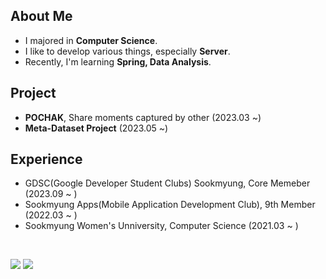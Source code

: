 <!--
**hagoeun0119/hagoeun0119** is a ✨ _special_ ✨ repository because its `README.md` (this file) appears on your GitHub profile.

Here are some ideas to get you started:

- 🔭 I’m currently working on ...
- 👯 I’m looking to collaborate on ...
- 🤔 I’m looking for help with ...
- 💬 Ask me about ...
- 📫 How to reach me: ...
- 😄 Pronouns: ...
- ⚡ Fun fact: ...
-->

<h2> About Me </h2>

- I majored in **Computer Science**.
- I like to develop various things, especially **Server**.
- Recently, I'm learning **Spring, Data Analysis**.

<h2> Project </h2>

- **POCHAK**, Share moments captured by other (2023.03 ~)
- **Meta-Dataset Project** (2023.05 ~)

<h2> Experience </h2>

- GDSC(Google Developer Student Clubs) Sookmyung, Core Memeber (2023.09 ~ )
- Sookmyung Apps(Mobile Application Development Club), 9th Member (2022.03 ~ )
- Sookmyung Women's Unniversity, Computer Science (2021.03 ~ )

</br>

<a href="www.linkedin.com/in/goeunha"><img src="https://img.shields.io/badge/LinkedIn-0A66C2?style=flat-square&logo=LinkedIn&logoColor=white"/></a>
<a href="mailto:hagoeun0119@gmail.com"><img src="https://img.shields.io/badge/Gmail-EA4335?style=flat-square&logo=Gmail&logoColor=black"/></a>

<!--
  <img src="https://img.shields.io/badge/Python-3376AB?style=flat&logo=Python&logoColor=white"/>
  <img src="https://img.shields.io/badge/HTML5-E34F26?style=flat&logo=HTML5&logoColor=white"/>
  <img src="https://img.shields.io/badge/CSS3-1572B6?style=flat&logo=CSS3&logoColor=white"/>
  <br>

  <img src="https://img.shields.io/badge/Java-007396?style=flat&logo=Java&logoColor=white"/>
  <img src="https://img.shields.io/badge/Spring%20Boot-6DB33F?style=flat&logo=Spring%20Boot&logoColor=white"/>
  <img src="https://img.shields.io/badge/Spring-6DB33F?style=flat&logo=Spring&logoColor=white"/>
  <br>
 -->


